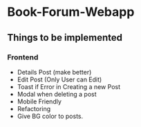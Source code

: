# Book-Forum-Webapp

## Things to be implemented

### Frontend

-   Details Post (make better)
-   Edit Post (Only User can Edit)
-   Toast if Error in Creating a new Post
-   Modal when deleting a post
-   Mobile Friendly
-   Refactoring
-   Give BG color to posts.

